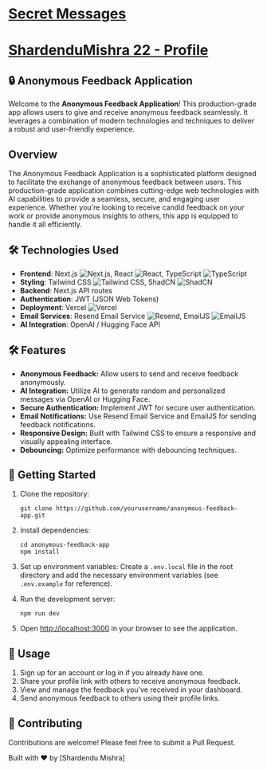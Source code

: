# [Secret Messages](https://shardendu-mishra-secret-message-application.vercel.app/)
# [ShardenduMishra 22 - Profile](https://shardendu-mishra-secret-message-application.vercel.app/u/ShardenduMishra22)

## 🔒 Anonymous Feedback Application
Welcome to the **Anonymous Feedback Application**! This production-grade app allows users to give and receive anonymous feedback seamlessly. It leverages a combination of modern technologies and techniques to deliver a robust and user-friendly experience.

## Overview
The Anonymous Feedback Application is a sophisticated platform designed to facilitate the exchange of anonymous feedback between users. This production-grade application combines cutting-edge web technologies with AI capabilities to provide a seamless, secure, and engaging user experience. Whether you're looking to receive candid feedback on your work or provide anonymous insights to others, this app is equipped to handle it all efficiently.

## 🛠️ Technologies Used

- **Frontend**: Next.js ![Next.js](https://img.shields.io/badge/Next.js-000000?style=for-the-badge&logo=next.js&logoColor=white), React ![React](https://img.shields.io/badge/React-61DAFB?style=for-the-badge&logo=react&logoColor=black), TypeScript ![TypeScript](https://img.shields.io/badge/TypeScript-3178C6?style=for-the-badge&logo=typescript&logoColor=white)
- **Styling**: Tailwind CSS ![Tailwind CSS](https://img.shields.io/badge/Tailwind%20CSS-06B6D4?style=for-the-badge&logo=tailwind-css&logoColor=white), ShadCN ![ShadCN](https://img.shields.io/badge/ShadCN-000000?style=for-the-badge&logo=shadcn&logoColor=white)
- **Backend**: Next.js API routes
- **Authentication**: JWT (JSON Web Tokens)
- **Deployment**: Vercel ![Vercel](https://img.shields.io/badge/Vercel-000000?style=for-the-badge&logo=vercel&logoColor=white)
- **Email Services**: Resend Email Service ![Resend](https://img.shields.io/badge/Resend%20Email%20Service-000000?style=for-the-badge&logo=resend&logoColor=white), EmailJS ![EmailJS](https://img.shields.io/badge/EmailJS-000000?style=for-the-badge&logo=emailjs&logoColor=white)
- **AI Integration**: OpenAI / Hugging Face API


## 🛠 Features

- **Anonymous Feedback:** Allow users to send and receive feedback anonymously.
- **AI Integration:** Utilize AI to generate random and personalized messages via OpenAI or Hugging Face.
- **Secure Authentication:** Implement JWT for secure user authentication.
- **Email Notifications:** Use Resend Email Service and EmailJS for sending feedback notifications.
- **Responsive Design:** Built with Tailwind CSS to ensure a responsive and visually appealing interface.
- **Debouncing:** Optimize performance with debouncing techniques.



## 🚀 Getting Started

1. Clone the repository:
   ```
   git clone https://github.com/yourusername/anonymous-feedback-app.git
   ```

2. Install dependencies:
   ```
   cd anonymous-feedback-app
   npm install
   ```

3. Set up environment variables:
   Create a `.env.local` file in the root directory and add the necessary environment variables (see `.env.example` for reference).

4. Run the development server:
   ```
   npm run dev
   ```

5. Open [http://localhost:3000](http://localhost:3000) in your browser to see the application.

## 📝 Usage

1. Sign up for an account or log in if you already have one.
2. Share your profile link with others to receive anonymous feedback.
3. View and manage the feedback you've received in your dashboard.
4. Send anonymous feedback to others using their profile links.

## 🤝 Contributing

Contributions are welcome! Please feel free to submit a Pull Request.

Built with ❤️ by [Shardendu Mishra]
